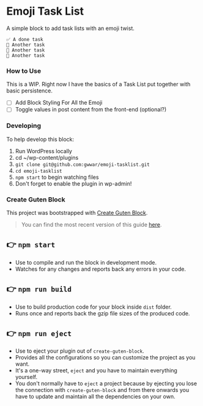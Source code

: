 # Emoji Task List

A simple block to add task lists with an emoji twist.

```
✅ A done task
📌 Another task
📌 Another task
📌 Another task
```

### How to Use

This is a WIP. Right now I have the basics of a Task List put together with basic persistence.

- [ ] Add Block Styling For All the Emoji
- [ ] Toggle values in post content from the front-end (optional?)

### Developing

To help develop this block:
1. Run WordPress locally
2. cd ~/wp-content/plugins
3. `git clone git@github.com:gwwar/emoji-tasklist.git`
4. `cd emoji-tasklist`
5. `npm start` to begin watching files
6. Don't forget to enable the plugin in wp-admin!

### Create Guten Block

This project was bootstrapped with [Create Guten Block](https://github.com/ahmadawais/create-guten-block).

>You can find the most recent version of this guide [here](https://github.com/ahmadawais/create-guten-block).

## 👉  `npm start`
- Use to compile and run the block in development mode.
- Watches for any changes and reports back any errors in your code.

## 👉  `npm run build`
- Use to build production code for your block inside `dist` folder.
- Runs once and reports back the gzip file sizes of the produced code.

## 👉  `npm run eject`
- Use to eject your plugin out of `create-guten-block`.
- Provides all the configurations so you can customize the project as you want.
- It's a one-way street, `eject` and you have to maintain everything yourself.
- You don't normally have to `eject` a project because by ejecting you lose the connection with `create-guten-block` and from there onwards you have to update and maintain all the dependencies on your own.